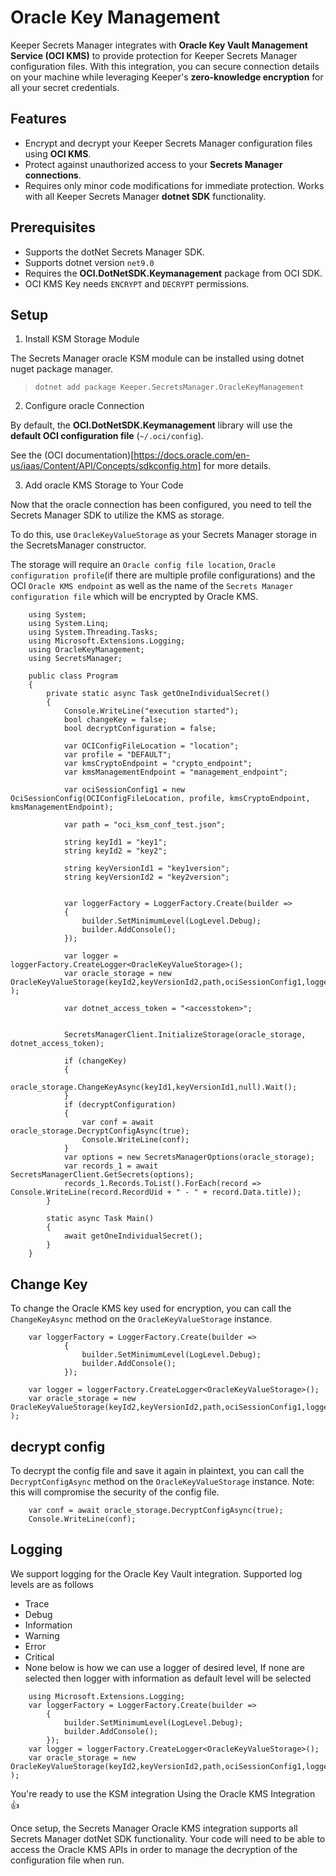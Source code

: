 # Oracle Key Management
Keeper Secrets Manager integrates with **Oracle Key Vault Management Service (OCI KMS)** to provide protection for Keeper Secrets Manager configuration files. With this integration, you can secure connection details on your machine while leveraging Keeper's **zero-knowledge encryption** for all your secret credentials.

## Features
* Encrypt and decrypt your Keeper Secrets Manager configuration files using **OCI KMS**.
* Protect against unauthorized access to your **Secrets Manager connections**.
* Requires only minor code modifications for immediate protection. Works with all Keeper Secrets Manager **dotnet SDK** functionality.

## Prerequisites
* Supports the dotNet Secrets Manager SDK.
* Supports dotnet version `net9.0`
* Requires the **OCI.DotNetSDK.Keymanagement** package from OCI SDK.
* OCI KMS Key needs `ENCRYPT` and `DECRYPT` permissions.

## Setup

1. Install KSM Storage Module

The Secrets Manager oracle KSM module can be installed using dotnet nuget package manager.

> `dotnet add package Keeper.SecretsManager.OracleKeyManagement`

2. Configure oracle Connection

By default, the **OCI.DotNetSDK.Keymanagement** library will use the **default OCI configuration file** (`~/.oci/config`).

See the (OCI documentation)[https://docs.oracle.com/en-us/iaas/Content/API/Concepts/sdkconfig.htm] for more details.

3. Add oracle KMS Storage to Your Code

Now that the oracle connection has been configured, you need to tell the Secrets Manager SDK to utilize the KMS as storage.

To do this, use `OracleKeyValueStorage` as your Secrets Manager storage in the SecretsManager constructor.

The storage will require an `Oracle config file location`, `Oracle configuration profile`(if there are multiple profile configurations) and the OCI `Oracle KMS endpoint` as well as the name of the `Secrets Manager configuration file` which will be encrypted by Oracle KMS.
```
    using System;
    using System.Linq;
    using System.Threading.Tasks;
    using Microsoft.Extensions.Logging;
    using OracleKeyManagement;
    using SecretsManager;

    public class Program
    {
        private static async Task getOneIndividualSecret()
        {
            Console.WriteLine("execution started");
            bool changeKey = false;
            bool decryptConfiguration = false;

            var OCIConfigFileLocation = "location";
            var profile = "DEFAULT";
            var kmsCryptoEndpoint = "crypto_endpoint";
            var kmsManagementEndpoint = "management_endpoint";

            var ociSessionConfig1 = new OciSessionConfig(OCIConfigFileLocation, profile, kmsCryptoEndpoint, kmsManagementEndpoint); 

            var path = "oci_ksm_conf_test.json";

            string keyId1 = "key1";
            string keyId2 = "key2";

            string keyVersionId1 = "key1version";
            string keyVersionId2 = "key2version";

            
            var loggerFactory = LoggerFactory.Create(builder =>
            {
                builder.SetMinimumLevel(LogLevel.Debug);
                builder.AddConsole();
            });

            var logger = loggerFactory.CreateLogger<OracleKeyValueStorage>();
            var oracle_storage = new OracleKeyValueStorage(keyId2,keyVersionId2,path,ociSessionConfig1,logger );
            
            var dotnet_access_token = "<accesstoken>";


            SecretsManagerClient.InitializeStorage(oracle_storage, dotnet_access_token);

            if (changeKey)
            {
                oracle_storage.ChangeKeyAsync(keyId1,keyVersionId1,null).Wait();
            }
            if (decryptConfiguration)
            {
                var conf = await oracle_storage.DecryptConfigAsync(true);
                Console.WriteLine(conf);
            }
            var options = new SecretsManagerOptions(oracle_storage);
            var records_1 = await SecretsManagerClient.GetSecrets(options);
            records_1.Records.ToList().ForEach(record => Console.WriteLine(record.RecordUid + " - " + record.Data.title));
        }

        static async Task Main()
        {
            await getOneIndividualSecret();
        }
    }
```
## Change Key

To change the Oracle KMS key used for encryption, you can call the `ChangeKeyAsync` method on the `OracleKeyValueStorage` instance.
```
    var loggerFactory = LoggerFactory.Create(builder =>
            {
                builder.SetMinimumLevel(LogLevel.Debug);
                builder.AddConsole();
            });

    var logger = loggerFactory.CreateLogger<OracleKeyValueStorage>();
    var oracle_storage = new OracleKeyValueStorage(keyId2,keyVersionId2,path,ociSessionConfig1,logger );
```

## decrypt config

To decrypt the config file and save it again in plaintext, you can call the `DecryptConfigAsync` method on the `OracleKeyValueStorage` instance.
Note: this will compromise the security of the config file.
```
    var conf = await oracle_storage.DecryptConfigAsync(true);
    Console.WriteLine(conf);
```


## Logging
We support logging for the Oracle Key Vault integration. Supported log levels are as follows
* Trace
* Debug
* Information
* Warning
* Error
* Critical
* None
below is how we can use a logger of desired level, If none are selected then logger with information as default level will be selected
```
    using Microsoft.Extensions.Logging;
    var loggerFactory = LoggerFactory.Create(builder =>
        {
            builder.SetMinimumLevel(LogLevel.Debug);
            builder.AddConsole();
        });
    var logger = loggerFactory.CreateLogger<OracleKeyValueStorage>();
    var oracle_storage = new OracleKeyValueStorage(keyId2,keyVersionId2,path,ociSessionConfig1,logger );
```

You're ready to use the KSM integration Using the Oracle KMS Integration 👍

Once setup, the Secrets Manager Oracle KMS integration supports all Secrets Manager dotNet SDK functionality.  Your code will need to be able to access the Oracle KMS APIs in order to manage the decryption of the configuration file when run. 
